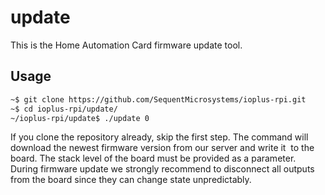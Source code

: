 # update

This is the Home Automation Card firmware update tool.

## Usage

```bash
~$ git clone https://github.com/SequentMicrosystems/ioplus-rpi.git
~$ cd ioplus-rpi/update/
~/ioplus-rpi/update$ ./update 0
```

If you clone the repository already, skip the first step. 
The command will download the newest firmware version from our server and write it  to the board.
The stack level of the board must be provided as a parameter. 
During firmware update we strongly recommend to disconnect all outputs from the board since they can change state unpredictably.
